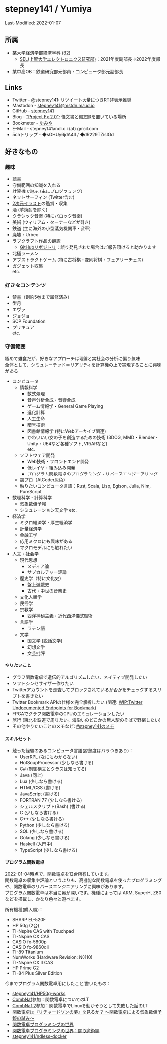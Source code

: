 # stepney141 / Yumiya

Last-Modified: 2022-01-07

<!-- [English](en.html) -->
<!--
## About me

stepneyはステップニーと発音します。IPA表記では /ˈstɛpni/と書くらしいです。
-->
## 所属

- 某大学経済学部経済学科 (B2)
  - [SEL(上智大学エレクトロニクス研究部)](https://selelab.com/)：2021年度副部長→2022年度部長
- 某中高OB：鉄道研究部元部員・コンピュータ部元副部長

## Links

- Twitter - [@stepney141](https://twitter.com/stepney141): リツイート大量につきRT非表示推奨
- Mastodon - [stepney141@mstdn.maud.io](https://mstdn.maud.io/@stepney141)
- GitHub - [stepney141](https://github.com/stepney141)
- Blog - ["Project Fx 2.0"](https://stepney141.hatenablog.com/): 怪文書と備忘録を置いている場所
- Bookmeter - [ゆみや](https://bookmeter.com/users/1003258)
- E-Mail -  stepney141andi.c.i (at) gmail.com
- 5chトリップ - ◆sOHUy6jdA4II / ◆dR229TZisIOd
<!-- - [Amazon欲しいものリスト](https://www.amazon.jp/hz/wishlist/ls/9DMJ9MP1LX82?ref_=wl_share:embed:cite)：5000兆円欲しい -->

## 好きなもの

### 趣味

- 読書
- 守備範囲の知識を入れる
- 計算機で遊ぶ (主にプログラミング)
- ネットサーフィン (Twitter含む)
- [2次元イラスト](http://www.paradisearmy.com/doujin/pasok_nijigen.htm)の鑑賞・収集
- 酒 (芋焼酎を除く)
- クラシック音楽 (特にバロック音楽)
- 美術 (ウィリアム・ターナーなどが好き)
- 鉄道 (主に海外の小型蒸気機関車・貨車)
- 廃墟・Urbex
- ラブクラフト作品の翻訳
  - [GitHubリポジトリ](https://github.com/stepney141/translation-works)：誤り発見された場合はご報告頂けると助かります
- 北極ラーメン
- アブストラクトゲーム (特に古将棋・変則将棋・フェアリーチェス)
- ガジェット収集  
etc.

### 好きなコンテンツ

- 禁書（創約5巻まで履修済み）
- 型月
- エヴァ
- ジョジョ
- SCP Foundation
- プリキュア  
etc.

### 守備範囲

極めて雑食だが、好きなアプローチは理論と実社会の分析に偏り気味  
全体として、シミュレーテッド＝リアリティを計算機の上で実現することに興味がある

- コンピュータ
  - 情報科学
    - 数式処理
    - 音声分析合成・音響合成
    - ゲーム情報学・General Game Playing
    - 進化計算
    - 人工生命
    - 暗号技術
    - 図書館情報学 (特にWebアーカイブ関連)
    - かわいいい女の子を創造するための技術 (3DCG, MMD・Blender・Unity・UE4など各種ソフト, VR/ARなど)  
    etc.
  - ソフトウェア開発
    - Web技術・フロントエンド開発
    - 低レイヤ・組み込み開発
    - プログラム関数電卓のプログラミング・リバースエンジニアリング
  - 競プロ（AtCoder灰色）
  - 触りたいコンピュータ言語：Rust, Scala, Lisp, Egison, Julia, Nim, PureScript
- 数理科学・計算科学
  - 気象数値予報
  - シミュレーション天文学
  etc.
- 経済学
  - ミクロ経済学・厚生経済学
  - 計量経済学
  - 金融工学
  - 応用ミクロにも興味がある
  - マクロモデルにも触れたい
- 人文・社会学
  - 現代思想
    - メディア論
    - サブカルチャー評論
  - 歴史学（特に文化史）
    - 盤上遊戯史
    - 古代・中世の音楽史
  - 文化人類学
  - 民俗学
  - 宗教学
    - 西洋神秘主義・近代西洋儀式魔術
  - 言語学
    - ラテン語
  - 文学
    - 国文学 (説話文学)
    - 幻想文学
    - 文芸批評

#### やりたいこと

- グラフ関数電卓で遺伝的アルゴリズムしたい、ネイティブ開発したい
- ソフトシンセサイザー作りたい
- Twitterアカウントを走査してブロックされているか否かをチェックするスリプトを書きたい
- Twitter Bookmark APIの仕様を完全解析したい (関連: [WIP:Twitter Undocumented Endpoints for Bookmark](https://gistgithub.com/stepney141/c161a83f02c42e161c905249733b9225))
- FPGAでグラフ関数電卓のCPUのエミュレーションしたい
- 旅行 (東北を鉄道で周りたい。海沿いのどこかの無人駅のそばで野宿したい)
- その他やりたいことのメモなど: [#stepney141のメモ](https://twilog.org/stepney141/search?word=%23stepney141%E3%81%AE%E3%83%A1%E3%83%A2&ao=a)

#### スキルセット

- 触った経験のあるコンピュータ言語(習熟度はバラつきあり)：
  - UserRPL (なにもわからない)
  - HotSoupProcessor (少しなら書ける)
  - C# (制御構文とクラスは知ってる)
  - Java (同上)
  - Lua (少しなら書ける)
  - HTML/CSS (書ける)
  - JavaScript (書ける)
  - FORTRAN 77 (少しなら書ける)
  - シェルスクリプト(Bash) (書ける)
  - C (少しなら書ける)
  - C++ (少しなら書ける)
  - Python (少しなら書ける)
  - SQL (少しなら書ける)
  - Golang (少しなら書ける)
  - Haskell (入門中)
  - TypeScript (少しなら書ける)

#### プログラム関数電卓

2022-01-04時点で、関数電卓を12台所有しています。  
関数電卓の収集や評論というよりも、高機能な関数電卓を使ったプログラミングや、関数電卓のリバースエンジニアリングに興味があります。  
プログラム関数電卓は本当に奥が深いです。機種によっては ARM, SuperH, Z80 などを搭載し、かなり色々と遊べます。  

所有機種(購入順)：

- SHARP EL-520F
- HP 50g (2台)
- TI-Nspire CAS with Touchpad
- TI-Nspire CX CAS
- CASIO fx-5800p
- CASIO fx-9860gii
- TI-89 Titanium
- NumWorks (Hardware Revision: N0110)
- TI-Nspire CX II CAS
- HP Prime G2
- TI-84 Plus Silver Edition

今までプログラム関数電卓用にしたこと/書いたもの：

- [stepney141/HP50g-works](https://github.com/stepney141/HP50g-works)
- [CombNaf](https://atnd.org/events/87946)参加：関数電卓についてのLT
- [CombNaf 2](https://combnaf.connpass.com/event/64638/)参加：関数電卓でLinuxを動かそうとして失敗した話のLT
- [関数電卓は『リチャードソンの夢』を見るか？ 〜関数電卓による気象数値予報の試み〜](https://stepney141.hatenablog.com/entry/2020/05/27/071742)
- [関数電卓プログラミングの世界](https://stepney141.hatenablog.com/entry/2020/12/01/235856)
- [関数電卓プログラミングの世界：闇の魔術編](https://stepney141.hatenablog.com/entry/2020/12/24/235437)
- [stepney141/ndless-docker](https://github.com/stepney141/ndless-docker)
